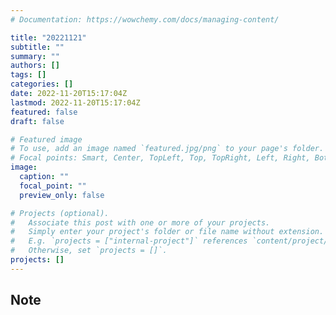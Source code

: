 ```yaml
---
# Documentation: https://wowchemy.com/docs/managing-content/

title: "20221121"
subtitle: ""
summary: ""
authors: []
tags: []
categories: []
date: 2022-11-20T15:17:04Z
lastmod: 2022-11-20T15:17:04Z
featured: false
draft: false

# Featured image
# To use, add an image named `featured.jpg/png` to your page's folder.
# Focal points: Smart, Center, TopLeft, Top, TopRight, Left, Right, BottomLeft, Bottom, BottomRight.
image:
  caption: ""
  focal_point: ""
  preview_only: false

# Projects (optional).
#   Associate this post with one or more of your projects.
#   Simply enter your project's folder or file name without extension.
#   E.g. `projects = ["internal-project"]` references `content/project/deep-learning/index.md`.
#   Otherwise, set `projects = []`.
projects: []
---
```


## Note

